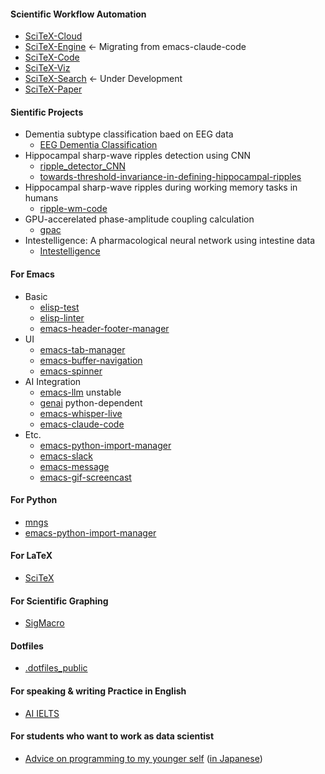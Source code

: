 #### Scientific Workflow Automation
- [SciTeX-Cloud](https://github.com/ywatanabe1989/SciTeX-Cloud)
- [SciTeX-Engine](https://github.com/ywatanabe1989/emacs-claude-code) <- Migrating from emacs-claude-code
- [SciTeX-Code](https://github.com/ywatanabe1989/SciTeX-Code)
- [SciTeX-Viz](https://github.com/ywatanabe1989/SciTeX-Viz)
- [SciTeX-Search](https://github.com/ywatanabe1989/SciTeX-Search) <- Under Development
- [SciTeX-Paper](https://github.com/ywatanabe1989/SciTeX-Paper)

#### Sientific Projects
- Dementia subtype classification baed on EEG data
  - [EEG Dementia Classification](https://github.com/yanagisawa-lab/eeg-dementia-classification)
- Hippocampal sharp-wave ripples detection using CNN
  - [ripple_detector_CNN](https://github.com/ywatanabe1989/ripple_detector_CNN)
  - [towards-threshold-invariance-in-defining-hippocampal-ripples](https://github.com/ywatanabe1989/towards-threshold-invariance-in-defining-hippocampal-ripples)
- Hippocampal sharp-wave ripples during working memory tasks in humans
  - [ripple-wm-code](https://github.com/ywatanabe1989/ripple-wm-code)
- GPU-accerelated phase-amplitude coupling calculation
  - [gpac](https://github.com/ywatanabe1989/gpac)
- Intestelligence: A pharmacological neural network using intestine data
  - [Intestelligence](https://github.com/ywatanabe1989/intestelligence)

#### For Emacs
- Basic
  - [elisp-test](https://github.com/ywatanabe1989/elisp-test)
  - [elisp-linter](https://github.com/ywatanabe1989/elisp-linter)
  - [emacs-header-footer-manager](https://github.com/ywatanabe1989/emacs-header-footer-manager)
- UI
  - [emacs-tab-manager](https://github.com/ywatanabe1989/emacs-tab-manager)
  - [emacs-buffer-navigation](https://github.com/ywatanabe1989/emacs-buffer-navigation)
  - [emacs-spinner](https://github.com/ywatanabe1989/emacs-spinner)
- AI Integration
  - [emacs-llm](https://github.com/ywatanabe1989/emacs-llm)    unstable
  - [genai](https://github.com/ywatanabe1989/genai)    python-dependent
  - [emacs-whisper-live](https://github.com/ywatanabe1989/emacs-whisper-live)
  - [emacs-claude-code](https://github.com/ywatanabe1989/emacs-claude-code)
- Etc.
  - [emacs-python-import-manager](https://github.com/ywatanabe1989/emacs-python-import-manager)
  - [emacs-slack](https://github.com/ywatanabe1989/emacs-slack)
  - [emacs-message](https://github.com/ywatanabe1989/emacs-message)
  - [emacs-gif-screencast](https://github.com/ywatanabe1989/emacs-gif-screencast)

#### For Python
- [mngs](https://github.com/ywatanabe1989/mngs)
- [emacs-python-import-manager](https://github.com/ywatanabe1989/emacs-python-import-manager)

#### For LaTeX
- [SciTeX](https://github.com/ywatanabe1989/SciTeX)

#### For Scientific Graphing
- [SigMacro](https://github.com/ywatanabe1989/SigMacro)

#### Dotfiles
- [.dotfiles_public](https://github.com/ywatanabe1989/.dotfiles_public)

  

#### For speaking & writing Practice in English
- [AI IELTS](https://ai-ielts.app/)

#### For students who want to work as data scientist
- [Advice on programming to my younger self](./docs/advice-for-my-younger-myself-en.md) ([in Japanese](./docs/advice-for-my-younger-myself-ja.md))
